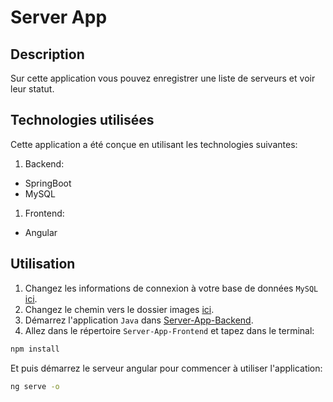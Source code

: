 # Server App


## Description
Sur cette application vous pouvez enregistrer une liste de serveurs et voir leur statut.
## Technologies utilisées

Cette application a été conçue en utilisant les technologies suivantes:

1. Backend:
- SpringBoot
- MySQL

1. Frontend:
- Angular

## Utilisation

1. Changez les informations de connexion à votre base de données `MySQL` [ici](Server-App-Backend/src/main/resources/application.yml).
2. Changez le chemin vers le dossier images [ici](Server-App-Backend/src/main/java/com/example/server/resource/ServerResource.java).
3. Démarrez l'application `Java` dans [Server-App-Backend](Server-App-Backend/src/main/java/com/example/server/ServerApplication.java).
4. Allez dans le répertoire `Server-App-Frontend` et tapez dans le terminal:
```sh
npm install
```
Et puis démarrez le serveur angular pour commencer à utiliser l'application:
```sh
ng serve -o
```
